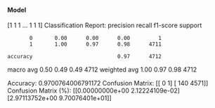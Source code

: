 #### Model
[1 1 1 ... 1 1 1]
Classification Report:
              precision    recall  f1-score   support

           0       0.00      0.00      0.00         1
           1       1.00      0.97      0.98      4711

    accuracy                           0.97      4712
   macro avg       0.50      0.49      0.49      4712
weighted avg       1.00      0.97      0.98      4712

Accuracy: 0.9700764006791172
Confusion Matrix:
[[   0    1]
 [ 140 4571]]
Confusion Matrix (%):
[[0.00000000e+00 2.12224109e-02]
 [2.97113752e+00 9.70076401e+01]]

